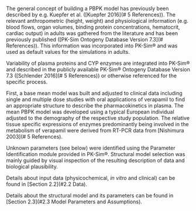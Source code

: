 The general concept of building a PBPK model has previously been described by e.g. Kuepfer et al. ([Kuepfer 2016](# 5 References)). The relevant anthropometric (height, weight) and physiological information (e.g. blood flows, organ volumes, binding protein concentrations, hematocrit, cardiac output) in adults was gathered from the literature and has been previously published ([PK-Sim Ontogeny Database Version 7.3](# References)). This information was incorporated into PK-Sim® and was used as default values for the simulations in adults.

Variability of plasma proteins and CYP enzymes are integrated into PK-Sim® and described in the publicly available PK-Sim® Ontogeny Database Version 7.3 ([Schlender 2016](# 5 References)) or otherwise referenced for the specific process.

First, a base mean model was built and adjusted to clinical data including single and multiple dose studies with oral applications of verapamil to find an appropriate structure to describe the pharmacokinetics in plasma. The mean PBPK model was developed using a typical European individual adjusted to the demography of the respective study population. The relative tissue specific expressions of enzymes predominantly being involved in the metabolism of verapamil were derived from RT-PCR data from [Nishimura 2003](# 5 References).

Unknown parameters (see below) were identified using the Parameter Identification module provided in PK-Sim®. Structural model selection was mainly guided by visual inspection of the resulting description of data and biological plausibility.

Details about input data (physicochemical, *in vitro* and clinical) can be found in  [Section 2.2](#2.2	Data).

Details about the structural model and its parameters can be found in  [Section 2.3](#2.3 Model Parameters and Assumptions).

